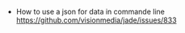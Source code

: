* How to use a json for data in commande line     
https://github.com/visionmedia/jade/issues/833    
